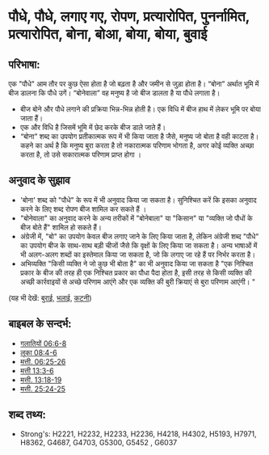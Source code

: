 # पौधे, पौधे, लगाए गए, रोपण, प्रत्यारोपित, पुनर्नामित, प्रत्यारोपित, बोना, बोआ, बोया, बोया, बुवाई #

## परिभाषा: ##

एक "पौधे" आम तौर पर कुछ ऐसा होता है जो बढ़ता है और जमीन से जुड़ा होता है। “बोना” अर्थात भूमि में बीज डालना कि पौधे उगें। “बोनेवाला” वह मनुष्य है जो बीज डालता है या पौधे लगाता है।

* बीज बोने और पौधे लगाने की प्रक्रिया भिन्न-भिन्न होती है। एक विधि में बीज हाथ में लेकर भूमि पर बोया जाता हैं।
* एक और विधि है जिसमें भूमि में छेद करके बीज डाले जाते हैं।
* “बोना” शब्द का उपयोग प्रतीकात्मक रूप में भी किया जाता है जैसे, मनुष्य जो बोता है वही काटता है। कहने का अर्थ है कि मनुष्य बुरा करता है तो नकारात्मक परिणाम भोगता है, अगर कोई व्यक्ति अच्छा करता है, तो उसे सकारात्मक परिणाम प्राप्त होगा ।

## अनुवाद के सुझाव ##

* 'बोना' शब्द को "पौधे" के रूप में भी अनुवाद किया जा सकता है। सुनिश्चित करें कि इसका अनुवाद करने के लिए शब्द रोपण बीज शामिल कर सकते हैं ।
* "बोनेवाला" का अनुवाद करने के अन्य तरीकों में "बोनेबाला" या "किसान" या "व्यक्ति जो पौधों के बीज बोते हैं" शामिल हो सकते हैं।
* अंग्रेजी में, "बो" का उपयोग केवल बीज लगाए जाने के लिए किया जाता है, लेकिन अंग्रेजी शब्द "पौधे" का उपयोग बीज के साथ-साथ बड़ी चीजों जैसे कि वृक्षों के लिए किया जा सकता है। अन्य भाषाओं में भी अलग-अलग शब्दों का इस्तेमाल किया जा सकता है, जो कि लगाए जा रहे हैं पर निर्भर करता है।
* अभिव्यक्ति "किसी व्यक्ति ने जो कुछ भी बोता है" का भी अनुवाद किया जा सकता है "एक निश्चित प्रकार के बीज की तरह ही एक निश्चित प्रकार का पौधा पैदा होता है, इसी तरह से किसी व्यक्ति की अच्छी कार्रवाइयों से अच्छे परिणाम आएंगे और एक व्यक्ति की बुरी क्रियाएं से बुरा परिणाम आएंगी। "

(यह भी देखें: [बुराई](../kt/evil.md), [भलाई](../kt/good.md), [कटनी](../other/reap.md))

## बाइबल के सन्दर्भ: ##

* [गलातियों 06:6-8](rc://hi/tn/help/gal/06/06)
* [लूका 08:4-6](rc://hi/tn/help/luk/08/04)
* [मत्ती. 06:25-26](rc://hi/tn/help/mat/06/25)
* [मत्ती 13:3-6](rc://hi/tn/help/mat/13/03)
* [मत्ती. 13:18-19](rc://hi/tn/help/mat/13/18)
* [मत्ती. 25:24-25](rc://hi/tn/help/mat/25/24)

## शब्द तथ्य: ##

* Strong's: H2221, H2232, H2233, H2236, H4218, H4302, H5193, H7971, H8362, G4687, G4703, G5300, G5452 , G6037
